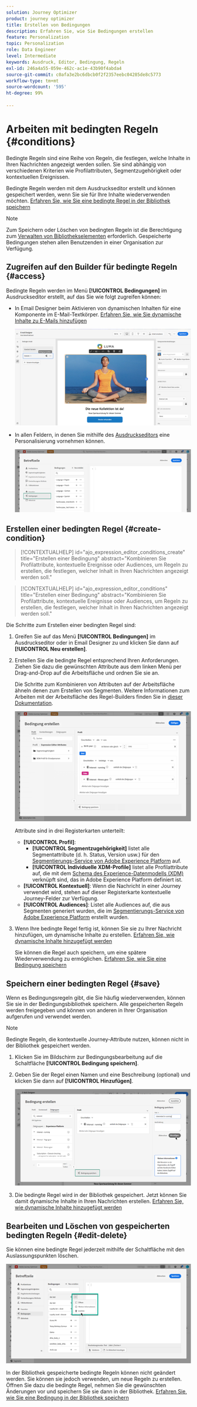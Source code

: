 ```yaml
---
solution: Journey Optimizer
product: journey optimizer
title: Erstellen von Bedingungen
description: Erfahren Sie, wie Sie Bedingungen erstellen
feature: Personalization
topic: Personalization
role: Data Engineer
level: Intermediate
keywords: Ausdruck, Editor, Bedingung, Regeln
exl-id: 246a4a55-059e-462c-ac1e-43b90f4abda4
source-git-commit: c0afa3e2bc6dbcb0f2f2357eebc04285de8c5773
workflow-type: tm+mt
source-wordcount: '595'
ht-degree: 99%

---
```


# Arbeiten mit bedingten Regeln {#conditions}

Bedingte Regeln sind eine Reihe von Regeln, die festlegen, welche Inhalte in Ihren Nachrichten angezeigt werden sollen. Sie sind abhängig von verschiedenen Kriterien wie Profilattributen, Segmentzugehörigkeit oder kontextuellen Ereignissen.

Bedingte Regeln werden mit dem Ausdruckseditor erstellt und können gespeichert werden, wenn Sie sie für Ihre Inhalte wiederverwenden möchten. [Erfahren Sie, wie Sie eine bedingte Regel in der Bibliothek speichern](#save)

>[!NOTE]
>
>Zum Speichern oder Löschen von bedingten Regeln ist die Berechtigung zum [Verwalten von Bibliothekselementen](../administration/ootb-product-profiles.md) erforderlich. Gespeicherte Bedingungen stehen allen Benutzenden in einer Organisation zur Verfügung.

## Zugreifen auf den Builder für bedingte Regeln {#access}

Bedingte Regeln werden im Menü **[!UICONTROL Bedingungen]** im Ausdruckseditor erstellt, auf das Sie wie folgt zugreifen können:

* In Email Designer beim Aktivieren von dynamischen Inhalten für eine Komponente im E-Mail-Textkörper. [Erfahren Sie, wie Sie dynamische Inhalte zu E-Mails hinzufügen](dynamic-content.md#emails)

   ![](assets/conditions-access-email.png)

* In allen Feldern, in denen Sie mithilfe des [Ausdruckseditors](personalization-build-expressions.md) eine Personalisierung vornehmen können.

   ![](assets/conditions-access-editor.png)

## Erstellen einer bedingten Regel {#create-condition}

>[!CONTEXTUALHELP]
>id="ajo_expression_editor_conditions_create"
>title="Erstellen einer Bedingung"
>abstract="Kombinieren Sie Profilattribute, kontextuelle Ereignisse oder Audiences, um Regeln zu erstellen, die festlegen, welcher Inhalt in Ihren Nachrichten angezeigt werden soll."

>[!CONTEXTUALHELP]
>id="ajo_expression_editor_conditions"
>title="Erstellen einer Bedingung"
>abstract="Kombinieren Sie Profilattribute, kontextuelle Ereignisse oder Audiences, um Regeln zu erstellen, die festlegen, welcher Inhalt in Ihren Nachrichten angezeigt werden soll."

Die Schritte zum Erstellen einer bedingten Regel sind:

1. Greifen Sie auf das Menü **[!UICONTROL Bedingungen]** im Ausdruckseditor oder in Email Designer zu und klicken Sie dann auf **[!UICONTROL Neu erstellen]**.

1. Erstellen Sie die bedingte Regel entsprechend Ihren Anforderungen. Ziehen Sie dazu die gewünschten Attribute aus dem linken Menü per Drag-and-Drop auf die Arbeitsfläche und ordnen Sie sie an.

   Die Schritte zum Kombinieren von Attributen auf der Arbeitsfläche ähneln denen zum Erstellen von Segmenten. Weitere Informationen zum Arbeiten mit der Arbeitsfläche des Regel-Builders finden Sie in [dieser Dokumentation](https://experienceleague.adobe.com/docs/experience-platform/segmentation/ui/segment-builder.html?lang=de#rule-builder-canvas).

   ![](assets/conditions-create.png)

   Attribute sind in drei Registerkarten unterteilt:

   * **[!UICONTROL Profil]**:
      * **[!UICONTROL Segmentzugehörigkeit]** listet alle Segmentattribute (d. h. Status, Version usw.) für den [Segmentierungs-Service von Adobe Experience Platform](https://experienceleague.adobe.com/docs/experience-platform/segmentation/home.html?lang=de) auf.
      * **[!UICONTROL Individuelle XDM-Profile]** listet alle Profilattribute auf, die mit dem [Schema des Experience-Datenmodells (XDM)](https://experienceleague.adobe.com/docs/experience-platform/xdm/home.html?lang=de) verknüpft sind, das in Adobe Experience Platform definiert ist.
   * **[!UICONTROL Kontextuell]**: Wenn die Nachricht in einer Journey verwendet wird, stehen auf dieser Registerkarte kontextuelle Journey-Felder zur Verfügung.
   * **[!UICONTROL Audiences]**: Listet alle Audiences auf, die aus Segmenten generiert wurden, die im [Segmentierungs-Service von Adobe Experience Platform](https://experienceleague.adobe.com/docs/experience-platform/segmentation/home.html?lang=de) erstellt wurden.

1. Wenn Ihre bedingte Regel fertig ist, können Sie sie zu Ihrer Nachricht hinzufügen, um dynamische Inhalte zu erstellen. [Erfahren Sie, wie dynamische Inhalte hinzugefügt werden](dynamic-content.md)

   Sie können die Regel auch speichern, um eine spätere Wiederverwendung zu ermöglichen. [Erfahren Sie, wie Sie eine Bedingung speichern](#save)

## Speichern einer bedingten Regel {#save}

Wenn es Bedingungsregeln gibt, die Sie häufig wiederverwenden, können Sie sie in der Bedingungsbibliothek speichern. Alle gespeicherten Regeln werden freigegeben und können von anderen in Ihrer Organisation aufgerufen und verwendet werden.

>[!NOTE]
>
>Bedingte Regeln, die kontextuelle Journey-Attribute nutzen, können nicht in der Bibliothek gespeichert werden.

1. Klicken Sie im Bildschirm zur Bedingungsbearbeitung auf die Schaltfläche **[!UICONTROL Bedingung speichern]**.

1. Geben Sie der Regel einen Namen und eine Beschreibung (optional) und klicken Sie dann auf **[!UICONTROL Hinzufügen]**.

   ![](assets/conditions-name-description.png)

1. Die bedingte Regel wird in der Bibliothek gespeichert. Jetzt können Sie damit dynamische Inhalte in Ihren Nachrichten erstellen. [Erfahren Sie, wie dynamische Inhalte hinzugefügt werden](dynamic-content.md)

## Bearbeiten und Löschen von gespeicherten bedingten Regeln {#edit-delete}

Sie können eine bedingte Regel jederzeit mithilfe der Schaltfläche mit den Auslassungspunkten löschen.

![](assets/conditions-open.png)

In der Bibliothek gespeicherte bedingte Regeln können nicht geändert werden. Sie können sie jedoch verwenden, um neue Regeln zu erstellen. Öffnen Sie dazu die bedingte Regel, nehmen Sie die gewünschten Änderungen vor und speichern Sie sie dann in der Bibliothek. [Erfahren Sie, wie Sie eine Bedingung in der Bibliothek speichern](#save)
